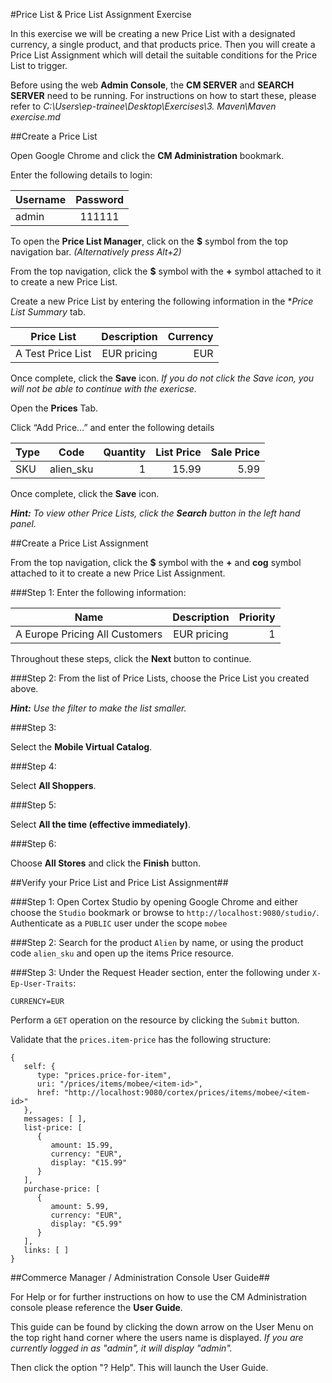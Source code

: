 #Price List & Price List Assignment Exercise 

In this exercise we will be creating a new Price List with a designated currency, a single product, and that products price. Then you will create a Price List Assignment which will detail the suitable conditions for the Price List to trigger.

Before using the web **Admin Console**, the **CM SERVER** and **SEARCH SERVER** need to be running. For instructions on how to start these, please refer to _C:\Users\ep-trainee\Desktop\Exercises\3. Maven\Maven exercise.md_

##Create a Price List

Open Google Chrome and click the **CM Administration** bookmark.

Enter the following details to login:

| Username | Password | 
| -------- |:--------:| 
| admin    | 111111   | 

To open the **Price List Manager**, click on the **$** symbol from the top navigation bar. _(Alternatively press Alt+2)_

From the top navigation, click the **$** symbol with the **+** symbol attached to it to create a new Price List.

Create a new Price List by entering the following information in the **Price List Summary* tab. 

| Price List      | Description   | Currency  |
| --------------- |:-------------:| ---------:|
| A Test Price List | EUR pricing   | EUR       |

Once complete, click the **Save** icon. _If you do not click the Save icon, you will not be able to continue with the exericse._

Open the **Prices** Tab.

Click “Add Price…” and enter the following details

| Type     | Code      | Quantity  | List Price | Sale Price |
| -------- |:---------:| ---------:| ----------:| ----------:|
| SKU      | alien_sku | 1         | 15.99      | 5.99       |

Once complete, click the **Save** icon.

_**Hint:** To view other Price Lists, click the **Search** button in the left hand panel._

##Create a Price List Assignment

From the top navigation, click the **$** symbol with the **+** and **cog** symbol attached to it to create a new Price List Assignment.

###Step 1:
Enter the following information:

| Name                        | Description   | Priority  |
| --------------------------- |:-------------:| ---------:|
| A Europe Pricing All Customers | EUR pricing   | 1         |

Throughout these steps, click the **Next** button to continue.

###Step 2:
From the list of Price Lists, choose the Price List you created above.

_**Hint:** Use the filter to make the list smaller._

###Step 3:

Select the **Mobile Virtual Catalog**.

###Step 4:

Select **All Shoppers**.

###Step 5:

Select **All the time (effective immediately)**.

###Step 6:

Choose **All Stores** and click the **Finish** button.

##Verify your Price List and Price List Assignment##

###Step 1:
Open Cortex Studio by opening Google Chrome and either choose the `Studio` bookmark or browse to `http://localhost:9080/studio/`.
Authenticate as a `PUBLIC` user under the scope `mobee`

###Step 2:
Search for the product `Alien` by name, or using the product code `alien_sku` and open up the items Price resource.

###Step 3:
Under the Request Header section, enter the following under `X-Ep-User-Traits`:
```
CURRENCY=EUR
```

Perform a `GET` operation on the resource by clicking the `Submit` button. 

Validate that the `prices.item-price` has the following structure:

```
{
   self: {
      type: "prices.price-for-item", 
      uri: "/prices/items/mobee/<item-id>", 
      href: "http://localhost:9080/cortex/prices/items/mobee/<item-id>"
   }, 
   messages: [ ], 
   list-price: [
      {
         amount: 15.99, 
         currency: "EUR", 
         display: "€15.99"
      }
   ], 
   purchase-price: [
      {
         amount: 5.99, 
         currency: "EUR", 
         display: "€5.99"
      }
   ], 
   links: [ ]
}
```

##Commerce Manager / Administration Console User Guide##

For Help or for further instructions on how to use the CM Administration console please reference the **User Guide**.

This guide can be found by clicking the down arrow on the User Menu on the top right hand corner where the users name is displayed. _If you are currently logged in as "admin", it will display "admin"._

Then click the option "? Help". This will launch the User Guide.